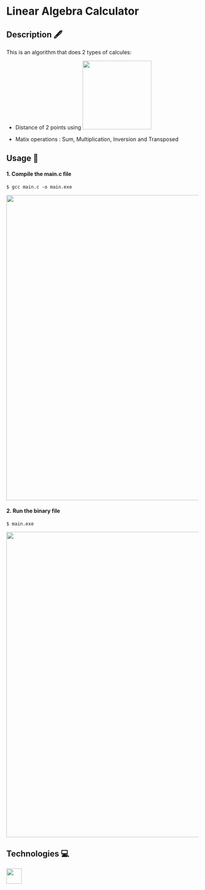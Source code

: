 # Linear Algebra Calculator

## Description 🖋️

This is an algorithm that does 2 types of calcules: 
  * Distance of 2 points using  <img width= "180" src ="https://github.com/WhiteCJbr/CalculadoraAlgebraLinear/assets/120740360/95b57890-bab2-4542-be35-f08691f06132"/>

  * Matix operations : Sum, Multiplication, Inversion and Transposed


## Usage 📘
#### 1. Compile the main.c file
``` $ gcc main.c -o main.exe ```

<img width="800" src="https://github.com/WhiteCJbr/CalculadoraAlgebraLinear/assets/120740360/f654525f-0050-4c31-a7c1-a31d9e123f0f"/>

#### 2. Run the binary file
``` $ main.exe ```

<img width="800" src="https://github.com/WhiteCJbr/CalculadoraAlgebraLinear/assets/120740360/e2df0f4c-96d6-4589-90e9-2ff92641f143"/>

## Technologies 💻
<img width="40" src="https://cdn.jsdelivr.net/gh/devicons/devicon/icons/c/c-original.svg" />

